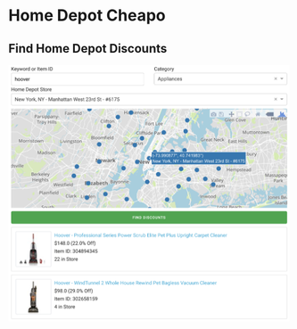 # Home Depot Cheapo

## Find Home Depot Discounts

![Home Depot Cheapo Screenshot](home_depot_cheapo_screenshot.png)